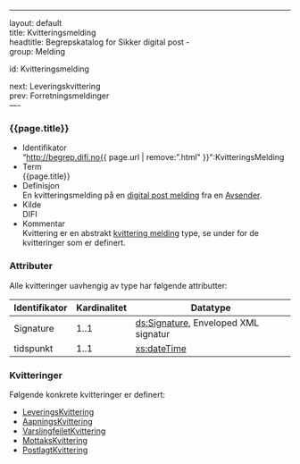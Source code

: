 -----

layout: default  
title: Kvitteringsmelding  
headtitle: Begrepskatalog for Sikker digital post -  
group: Melding

id: Kvitteringsmelding

next: Leveringskvittering  
prev: Forretningsmeldinger  
—-

### {{page.title}}

  - Identifikator  
    “http://begrep.difi.no{{ page.url | remove:”.html"
    }}":KvitteringsMelding
  - Term  
    {{page.title}}
  - Definisjon  
    En kvitteringsmelding på en [digital post
    melding](DigitalPostMelding) fra en [Avsender](../begrep/Avsender).
  - Kilde  
    DIFI
  - Kommentar  
    Kvittering er en abstrakt [kvittering melding](index) type, se under
    for de kvitteringer som er definert.

### Attributer

Alle kvitteringer uavhengig av type har følgende attributter:

| Identifikator | Kardinalitet | Datatype                                                                                                                                                       |
| ------------- | ------------ | -------------------------------------------------------------------------------------------------------------------------------------------------------------- |
| Signature     | 1..1         | [ds:Signature](https://www.oasis-open.org/committees/download.php/21256/wss-v1.1-spec-errata-os-SOAPMessageSecurity.htm#_Toc118717148), Enveloped XML signatur |
| tidspunkt     | 1..1         | [xs:dateTime](http://www.w3.org/TR/xmlschema-2/#dateTime)                                                                                                      |

### Kvitteringer

Følgende konkrete kvitteringer er definert:

  - [LeveringsKvittering](LeveringsKvittering)
  - [AapningsKvittering](AapningsKvittering)
  - [VarslingfeiletKvittering](VarslingfeiletKvittering)
  - [MottaksKvittering](MottaksKvittering)
  - [PostlagtKvittering](PostlagtKvittering)
